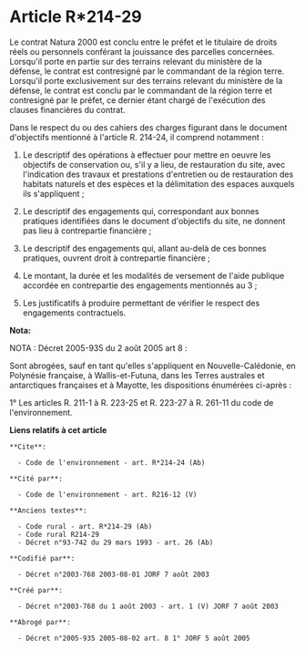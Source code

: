 # Article R*214-29

Le contrat Natura 2000 est conclu entre le préfet et le titulaire de droits réels ou personnels conférant la jouissance des
parcelles concernées. Lorsqu'il porte en partie sur des terrains relevant du ministère de la défense, le contrat est
contresigné par le commandant de la région terre. Lorsqu'il porte exclusivement sur des terrains relevant du ministère de la
défense, le contrat est conclu par le commandant de la région terre et contresigné par le préfet, ce dernier étant chargé de
l'exécution des clauses financières du contrat.

Dans le respect du ou des cahiers des charges figurant dans le document d'objectifs mentionné à l'article R. 214-24, il
comprend notamment :

1. Le descriptif des opérations à effectuer pour mettre en oeuvre les objectifs de conservation ou, s'il y a lieu, de
restauration du site, avec l'indication des travaux et prestations d'entretien ou de restauration des habitats naturels et
des espèces et la délimitation des espaces auxquels ils s'appliquent ;

2. Le descriptif des engagements qui, correspondant aux bonnes pratiques identifiées dans le document d'objectifs du site, ne
donnent pas lieu à contrepartie financière ;

3. Le descriptif des engagements qui, allant au-delà de ces bonnes pratiques, ouvrent droit à contrepartie financière ;

4. Le montant, la durée et les modalités de versement de l'aide publique accordée en contrepartie des engagements mentionnés
au 3 ;

5. Les justificatifs à produire permettant de vérifier le respect des engagements contractuels.

**Nota:**

NOTA : Décret 2005-935 du 2 août 2005 art 8 :

Sont abrogées, sauf en tant qu'elles s'appliquent en Nouvelle-Calédonie, en Polynésie française, à Wallis-et-Futuna, dans les
Terres australes et antarctiques françaises et à Mayotte, les dispositions énumérées ci-après :

1° Les articles R. 211-1 à R. 223-25 et R. 223-27 à R. 261-11 du code de l'environnement.

**Liens relatifs à cet article**

	**Cite**:

	  - Code de l'environnement - art. R*214-24 (Ab)

	**Cité par**:

	  - Code de l'environnement - art. R216-12 (V)

	**Anciens textes**:

	  - Code rural - art. R*214-29 (Ab)
	  - Code rural R214-29
	  - Décret n°93-742 du 29 mars 1993 - art. 26 (Ab)

	**Codifié par**:

	  - Décret n°2003-768 2003-08-01 JORF 7 août 2003

	**Créé par**:

	  - Décret n°2003-768 du 1 août 2003 - art. 1 (V) JORF 7 août 2003

	**Abrogé par**:

	  - Décret n°2005-935 2005-08-02 art. 8 1° JORF 5 août 2005
